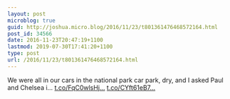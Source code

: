 ```yaml
---
layout: post
microblog: true
guid: http://joshua.micro.blog/2016/11/23/t801361476468572164.html
post_id: 34566
date: 2016-11-23T20:47:19+1100
lastmod: 2019-07-30T17:41:20+1100
type: post
url: /2016/11/23/t801361476468572164.html
---
```

We were all in our cars in the national park car park, dry, and I asked Paul and Chelsea i… [t.co/FqC0wlsHj...](https://t.co/FqC0wlsHjd) [t.co/CYft61eB7...](https://t.co/CYft61eB7O)

